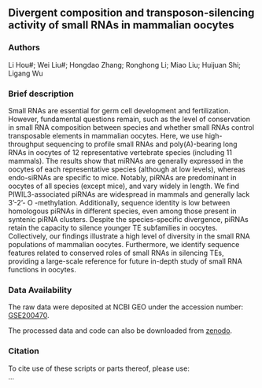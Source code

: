 ## Divergent composition and transposon-silencing activity of small RNAs in mammalian oocytes

### Authors
Li Hou#; Wei Liu#; Hongdao Zhang; Ronghong Li; Miao Liu; Huijuan Shi; Ligang Wu

### Brief description
Small RNAs are essential for germ cell development and fertilization. However, fundamental questions remain, such as the level of conservation in small RNA composition between species and whether small RNAs control transposable elements in mammalian oocytes. Here, we use high-throughput sequencing to profile small RNAs and poly(A)-bearing long RNAs in oocytes of 12 representative vertebrate species (including 11 mammals). The results show that miRNAs are generally expressed in the oocytes of each representative species (although at low levels), whereas endo-siRNAs are specific to mice. Notably, piRNAs are predominant in oocytes of all species (except mice), and vary widely in length. We find PIWIL3-associated piRNAs are widespread in mammals and generally lack 3’-2’- O -methylation. Additionally, sequence identity is low between homologous piRNAs in different species, even among those present in syntenic piRNA clusters. Despite the species-specific divergence, piRNAs retain the capacity to silence younger TE subfamilies in oocytes.  Collectively, our findings illustrate a high level of diversity in the small RNA populations of mammalian oocytes. Furthermore, we identify sequence features related to conserved roles of small RNAs in silencing TEs, providing a large-scale reference for future in-depth study of small RNA functions in oocytes.

### Data Availability
The raw data were deposited at NCBI GEO under the accession number: [GSE200470](https://www.ncbi.nlm.nih.gov/geo/query/acc.cgi?acc=GSE200470). 

The processed data and code can also be downloaded from [zenodo](https://zenodo.org/records/10682583).

### Citation
To cite use of these scripts or parts thereof, please use:  
...  
